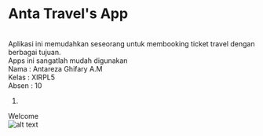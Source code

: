 # Anta Travel's App
<br>
Aplikasi ini memudahkan seseorang untuk membooking ticket travel dengan berbagai tujuan.<br>
Apps ini sangatlah mudah digunakan
<br>
Nama  : Antareza Ghifary A.M<br>
Kelas : XIRPL5<br>
Absen : 10

1. <br>
Welcome<br>
![alt text](http://github.com/AntaTravel/Touring/gambar/Apps/dash_admin.png)

